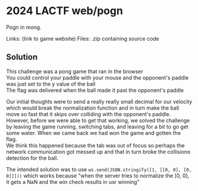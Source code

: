 # 2024 LACTF web/pogn

Pogn in mong.

Links: (link to game website)
Files: .zip containing source code

## Solution

This challenge was a pong game that ran in the browser  
You could control your paddle with your mouse and the opponent's paddle was just set to the y value of the ball  
The flag was delivered when the ball made it past the opponent's paddle  

Our initial thoughts were to send a really really small decimal for our velocity which would break the normalization function and in turn make the ball move so fast that it skips over colliding with the opponent's paddle.  
However, before we were able to get that working, we solved the challenge by leaving the game running, switching tabs, and leaving for a bit to go get some water. When we came back we had won the game and gotten the flag.  
We think this happened because the tab was out of focus so perhaps the network communication got messed up and that in turn broke the collisiono detection for the ball.

The intended solution was to use `ws.send(JSON.stringify([1, [[0, 0], [0, 0]]]))` which works because "when the server tries to normalize the [0, 0], it gets a NaN and the win check results in usr winning"
